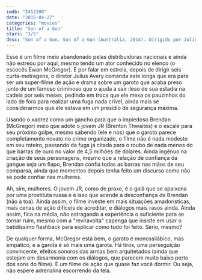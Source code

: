 ```yaml
---
imdb: "2452200"
date: "2015-04-27"
categories: "movies"
title: "Son of a Gun"
stars: "3/5"
desc: "Son of a Gun. Son of a Gun (Australia, 2014). Dirigido por Julius Avery. Escrito por Julius Avery, John Collee. Com Ewan McGregor, Brendan Kerkvliet, Brenton Thwaites, Alicia Vikander, Geoff Kelso, Jacek Koman, Matt Nable, Peter Neaves, Tom Budge."
---
```

Esse é um filme meio abandonado pelas distribuidoras nacionais e ainda não estreou por aqui, mesmo tendo um ator conhecido no elenco (o escocês Ewan McGregor). E por falar em estreia, depois de dirigir seis curta-metragens, o diretor Julius Avery comanda este longa que era para ser um super-filme de ação e drama sobre um garoto que acaba preso junto de um famoso criminoso que o ajuda a sair ileso de sua estadia na cadeia por seis meses, pedindo em troca que ele mexa os pauzinhos do lado de fora para realizar uma fuga nada crível, ainda mais se considerarmos que ele estava em um presídio de segurança máxima.

Usando o xadrez como um gancho para que o impiedoso Brendan (McGregor) meio que adote o jovem JR (Brenton Thwaites) e o escale para seu próximo golpe, mesmo sabendo (ele e nós) que o garoto parece completamente novato no crime organizado, o filme não é nada modesto em seu roteiro, passando da fuga já citada para o roubo de nada menos do que barras de ouro no valor de 4,5 milhões de dólares. Ainda ingênuo na criação de seus personagens, mesmo que a relação de confiança da gangue seja um fiapo, Brendan confia todas as barras nas mãos de seu comparsa, ainda que momentos depois tenha feito um discurso como não se pode confiar nas mulheres.

Ah, sim, mulheres. O jovem JR, como de praxe, é o galã que se apaixona por uma prostituta russa e é isso que acende a desconfiança de Brendan (não à toa). Ainda assim, o filme investe em mais situações amadorísticas, mais cenas de ação difíceis de acreditar, e diálogos mais rasos ainda. Ainda assim, fica na média, não estragando a experiência o suficiente para se tornar ruim, mesmo com a "reviravolta" capenga que insiste em usar o batidíssimo flashback para explicar como tudo foi feito. Sério, mesmo?

De qualquer forma, McGregor está bem, o garoto é monossilábico, mas empático, e a garota é só mais uma garota. Há tiros, uma perseguição convincente, efeitos sonoros das armas bem arquitetados (ainda que estejam em desarmonia com os diálogos, que parecem muito baixo perto dos sons do filme). É um filme de ação que quase faz você dormir. Ou seja, não espere adrenalina escorrendo da tela.
